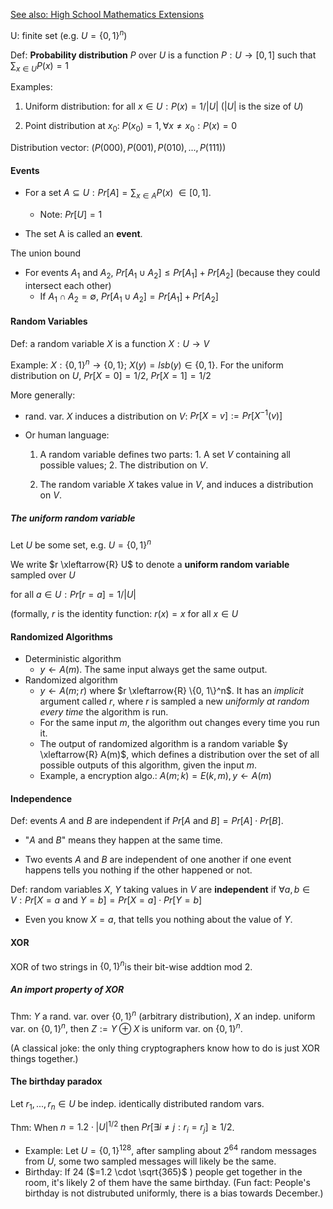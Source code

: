 [See also: High School Mathematics Extensions](https://en.wikibooks.org/wiki/High_School_Mathematics_Extensions/Discrete_Probability)



U: finite set (e.g. $U = \{0, 1\}^n$)

Def: **Probability distribution** $P$ over $U$ is a function $P: U \to [0, 1]$ such that $\sum_{x \in U} P(x) = 1$



Examples:

1. Uniform distribution: for all $x \in U: P(x) = 1/|U|$ ($|U|$ is the size of $U$)

2. Point distribution at $x_0$: $P(x_0) = 1, \forall x \ne x_0: P(x) = 0$


Distribution vector: $(P(000), P(001), P(010), ... , P(111))$



#### Events

* For a set $A \subseteq U: Pr[A] = \sum_{x \in A} P(x)$    $\in  [0, 1]$.
  * Note: $Pr[U] = 1$

* The set A is called an **event**.



The union bound

* For events $A_1$ and $A_2$, $Pr[A_1 \cup A_2] \le Pr[A_1] + Pr[A_2]$ (because they could intersect each other) 
  * If $A_1 \cap A_2 = \emptyset$, $Pr[A_1 \cup A_2] = Pr[A_1] + Pr[A_2]$



#### Random Variables

Def: a random variable $X$ is a function $X: U \to V$

Example: $X: \{0, 1\}^n \to \{0, 1\}$; $X(y) = lsb(y) \in \{0, 1\}$. For the uniform distribution on $U$, $Pr[X = 0] = 1/2$, $Pr[X = 1] = 1/2$

More generally:

* rand. var. $X$ induces a distribution on $V$: $Pr[X = v] := Pr[X^{-1}(v)]$

* Or human language:

  1. A random variable defines two parts: 1. A set $V$ containing all possible values; 2. The distribution on $V$.

  2. The random variable $X$ takes value in $V$, and induces a distribution on $V$.

##### The uniform random variable

Let $U$ be some set, e.g. $U = \{0, 1\}^n$

We write  $r \xleftarrow{R} U$ to denote a **uniform random variable** sampled over $U$

for all $a \in U: Pr[r = a] = 1/|U|$

(formally, $r$ is the identity function: $r(x) = x$ for all $x \in U$



#### Randomized Algorithms

* Deterministic algorithm
  * $y \leftarrow A(m)$. The same input always get the same output.
* Randomized algorithm
  * $y \leftarrow A(m; r)$ where $r \xleftarrow{R} \{0, 1\}^n$. It has an *implicit* argument called $r$, where $r$ is sampled a new *uniformly at random every time* the algorithm is run.
  * For the same input $m$, the algorithm out changes every time you run it.
  * The output of randomized algorithm is a random variable $y \xleftarrow{R} A(m)$, which defines a distribution over the set of all possible outputs of this algorithm, given the input $m$.
  * Example, a encryption algo.: $A(m; k) = E(k, m), y \leftarrow A(m)$



#### Independence

Def: events $A$ and $B$ are independent if $Pr[A \text{ and } B] = Pr[A] \cdot Pr[B]$.

* "$A$ and $B$" means they happen at the same time.

* Two events $A$ and $B$ are independent of one another if one event happens tells you nothing if the other happened or not.

Def: random variables $X$, $Y$ taking values in $V$ are **independent** if $\forall a, b \in V: Pr[X=a \text{ and } Y=b] = Pr[X=a] \cdot Pr[Y=b]$

* Even you know $X=a$, that tells you nothing about the value of $Y$.



#### XOR

XOR of two strings in $\{0, 1\}^n$is their bit-wise addtion mod​ 2.

##### An import property of XOR

Thm: $Y$ a rand. var. over $\{0, 1\}^n$ (arbitrary distribution), $X$ an indep. uniform var. on $\{0, 1\}^n$, then $Z := Y \oplus X$ is uniform var. on $\{0, 1\}^n$.

(A classical joke: the only thing cryptographers know how to do is just XOR things together.)



#### The birthday paradox

Let $r_1, ... , r_n \in U$ be indep. identically distributed random vars.

Thm: When $n = 1.2 \cdot |U|^{1/2}$ then $Pr[\exists i \ne j: r_i = r_j] \ge 1/2$.

* Example: Let $U = \{0, 1\}^{128}$, after sampling about $2^{64}$ random messages from $U$, some two sampled messages will likely be the same.
* Birthday: If $24$ ($=1.2 \cdot \sqrt{365}$ ) people get together in the room, it's likely 2 of them have the same birthday. (Fun fact: People's birthday is not distrubuted uniformly, there is a bias towards December.)

